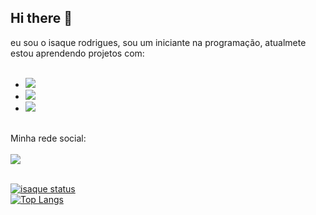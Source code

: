 ## Hi there 👋

eu sou o isaque rodrigues, sou um iniciante na programação, atualmete estou aprendendo projetos com:
<br/>
<br/>

- <img src="https://img.shields.io/badge/HTML5-E34F26?style=for-the-badge&logo=html5&logoColor=white"/>
- <img src="https://img.shields.io/badge/CSS3-1572B6?style=for-the-badge&logo=css3&logoColor=white"/>
- <img src="https://img.shields.io/badge/JavaScript-F7DF1E?style=for-the-badge&logo=javascript&logoColor=black"/>
<br/>
Minha rede social:
<br/>
<br/>
<a href="https://www.instagram.com/isaquerodrigues7102/"><img src="https://img.shields.io/badge/Instagram-E4405F?style=for-the-badge&logo=instagram&logoColor=white"></a>
<br/>
<br/>

[![isaque status](https://github-readme-stats.vercel.app/api?username=isaquerodrigue)](https://github.com/anuraghazra/github-readme-stats)
<br/>
[![Top Langs](https://github-readme-stats.vercel.app/api/top-langs/?username=anuraghazra)](https://github.com/anuraghazra/github-readme-stats)
